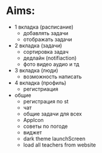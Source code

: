 # Aims:
- 1 вкладка (расписание)
    - добавлять задачи
    - отображать задачи
- 2 вкладка (задачи)
    - сортировка задач
    - дедлайн (notifiaction)
    - фото видео аудио и тд
- 3 вкладка (люди)
    - возможность написать
- 4 вкладка (профиль)
    - регистриация
- общие
    - регистрация по st
    - чат
    - общие задачи для всех
    - AppIcon
    - советы по погоде
    - виджет
    - dark theme launchScreen
    - load all teachers from website
